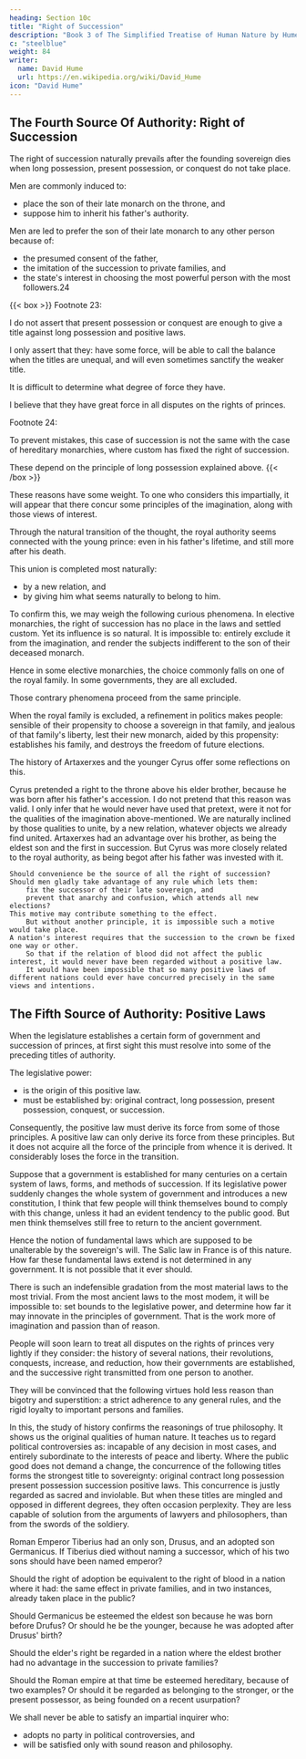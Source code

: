 ```yaml
---
heading: Section 10c
title: "Right of Succession"
description: "Book 3 of The Simplified Treatise of Human Nature by Hume"
c: "steelblue"
weight: 84
writer:
  name: David Hume
  url: https://en.wikipedia.org/wiki/David_Hume
icon: "David Hume"
---
```




## The Fourth Source Of Authority: Right of Succession

The right of succession naturally prevails after the founding sovereign dies when long possession, present possession, or conquest do not take place.

Men are commonly induced to:
- place the son of their late monarch on the throne, and
- suppose him to inherit his father's authority.

Men are led to prefer the son of their late monarch to any other person because of:
- the presumed consent of the father,
- the imitation of the succession to private families, and
- the state's interest in choosing the most powerful person with the most followers.24


{{< box >}}
Footnote 23:

I do not assert that present possession or conquest are enough to give a title against long possession and positive laws.

I only assert that they:
        have some force,
        will be able to call the balance when the titles are unequal, and
        will even sometimes sanctify the weaker title.

It is difficult to determine what degree of force they have.

I believe that they have great force in all disputes on the rights of princes.


Footnote 24:

To prevent mistakes, this case of succession is not the same with the case of hereditary monarchies, where custom has fixed the right of succession.

These depend on the principle of long possession explained above.
{{< /box >}}



These reasons have some weight.
        To one who considers this impartially, it will appear that there concur some principles of the imagination, along with those views of interest.

Through the natural transition of the thought, the royal authority seems connected with the young prince:
        even in his father's lifetime, and
        still more after his death.

This union is completed most naturally:
- by a new relation, and
- by giving him what seems naturally to belong to him.


To confirm this, we may weigh the following curious phenomena.
        In elective monarchies, the right of succession has no place in the laws and settled custom.
        Yet its influence is so natural.
            It is impossible to:
                entirely exclude it from the imagination, and
                render the subjects indifferent to the son of their deceased monarch.

Hence in some elective monarchies, the choice commonly falls on one of the royal family.
            In some governments, they are all excluded.

Those contrary phenomena proceed from the same principle.

When the royal family is excluded, a refinement in politics makes people:
            sensible of their propensity to choose a sovereign in that family, and
            jealous of that family's liberty, lest their new monarch, aided by this propensity:
                establishes his family, and
                destroys the freedom of future elections.

The history of Artaxerxes and the younger Cyrus offer some reflections on this.

Cyrus pretended a right to the throne above his elder brother, because he was born after his father's accession.
        I do not pretend that this reason was valid.
        I only infer that he would never have used that pretext, were it not for the qualities of the imagination above-mentioned.
            We are naturally inclined by those qualities to unite, by a new relation, whatever objects we already find united.
        Artaxerxes had an advantage over his brother, as being the eldest son and the first in succession.
            But Cyrus was more closely related to the royal authority, as being begot after his father was invested with it.

    Should convenience be the source of all the right of succession?
    Should men gladly take advantage of any rule which lets them:
        fix the successor of their late sovereign, and
        prevent that anarchy and confusion, which attends all new elections?
    This motive may contribute something to the effect.
        But without another principle, it is impossible such a motive would take place.
    A nation's interest requires that the succession to the crown be fixed one way or other.
        So that if the relation of blood did not affect the public interest, it would never have been regarded without a positive law.
        It would have been impossible that so many positive laws of different nations could ever have concurred precisely in the same views and intentions.


## The Fifth Source of Authority: Positive Laws

When the legislature establishes a certain form of government and succession of princes, at first sight this must resolve into some of the preceding titles of authority.

The legislative power:
- is the origin of this positive law.
- must be established by:
            original contract,
            long possession,
            present possession,
            conquest, or
            succession.

Consequently, the positive law must derive its force from some of those principles.
        A positive law can only derive its force from these principles.
        But it does not acquire all the force of the principle from whence it is derived.
        It considerably loses the force in the transition.

Suppose that a government is established for many centuries on a certain system of laws, forms, and methods of succession.
        If its legislative power suddenly changes the whole system of government and introduces a new constitution, I think that few people will think themselves bound to comply with this change, unless it had an evident tendency to the public good.
        But men think themselves still free to return to the ancient government.


Hence the notion of fundamental laws which are supposed to be unalterable by the sovereign's will.
        The Salic law in France is of this nature.
        How far these fundamental laws extend is not determined in any government.
        It is not possible that it ever should.

There is such an indefensible gradation from the most material laws to the most trivial.
        From the most ancient laws to the most modem, it will be impossible to:
            set bounds to the legislative power, and
            determine how far it may innovate in the principles of government.
        That is the work more of imagination and passion than of reason.

People will soon learn to treat all disputes on the rights of princes very lightly if they consider:
        the history of several nations,
        their revolutions, conquests, increase, and reduction,
        how their governments are established, and
        the successive right transmitted from one person to another.

They will be convinced that the following virtues hold less reason than bigotry and superstition:
        a strict adherence to any general rules, and
        the rigid loyalty to important persons and families.

In this, the study of history confirms the reasonings of true philosophy.
        It shows us the original qualities of human nature.
        It teaches us to regard political controversies as:
            incapable of any decision in most cases, and
            entirely subordinate to the interests of peace and liberty.
    Where the public good does not demand a change, the concurrence of the following titles forms the strongest title to sovereignty:
        original contract
        long possession
        present possession
        succession
        positive laws.
            This concurrence is justly regarded as sacred and inviolable.
    But when these titles are mingled and opposed in different degrees, they often occasion perplexity.
        They are less capable of solution from the arguments of lawyers and philosophers, than from the swords of the soldiery.

Roman Emperor Tiberius had an only son, Drusus, and an adopted son Germanicus.
        If Tiberius died without naming a successor, which of his two sons should have been named emperor?

Should the right of adoption be equivalent to the right of blood in a nation where it had:
            the same effect in private families, and
            in two instances, already taken place in the public?

Should Germanicus be esteemed the eldest son because he was born before Drufus?
            Or should he be the younger, because he was adopted after Drusus' birth?

Should the elder's right be regarded in a nation where the eldest brother had no advantage in the succession to private families?

Should the Roman empire at that time be esteemed hereditary, because of two examples?
            Or should it be regarded as belonging to the stronger, or the present possessor, as being founded on a recent usurpation?

We shall never be able to satisfy an impartial inquirer who:
- adopts no party in political controversies, and
- will be satisfied only with sound reason and philosophy.
